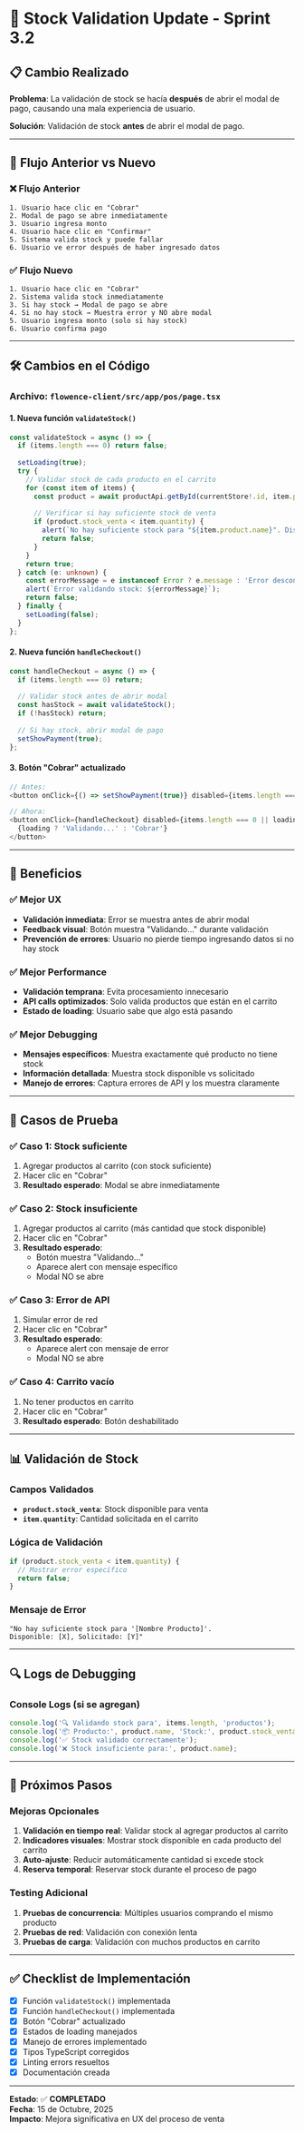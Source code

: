 # 🔧 Stock Validation Update - Sprint 3.2

## 📋 Cambio Realizado

**Problema**: La validación de stock se hacía **después** de abrir el modal de pago, causando una mala experiencia de usuario.

**Solución**: Validación de stock **antes** de abrir el modal de pago.

---

## 🔄 Flujo Anterior vs Nuevo

### ❌ Flujo Anterior
```
1. Usuario hace clic en "Cobrar"
2. Modal de pago se abre inmediatamente
3. Usuario ingresa monto
4. Usuario hace clic en "Confirmar"
5. Sistema valida stock y puede fallar
6. Usuario ve error después de haber ingresado datos
```

### ✅ Flujo Nuevo
```
1. Usuario hace clic en "Cobrar"
2. Sistema valida stock inmediatamente
3. Si hay stock → Modal de pago se abre
4. Si no hay stock → Muestra error y NO abre modal
5. Usuario ingresa monto (solo si hay stock)
6. Usuario confirma pago
```

---

## 🛠️ Cambios en el Código

### Archivo: `flowence-client/src/app/pos/page.tsx`

#### 1. Nueva función `validateStock()`
```typescript
const validateStock = async () => {
  if (items.length === 0) return false;
  
  setLoading(true);
  try {
    // Validar stock de cada producto en el carrito
    for (const item of items) {
      const product = await productApi.getById(currentStore!.id, item.product.id);
      
      // Verificar si hay suficiente stock de venta
      if (product.stock_venta < item.quantity) {
        alert(`No hay suficiente stock para "${item.product.name}". Disponible: ${product.stock_venta}, Solicitado: ${item.quantity}`);
        return false;
      }
    }
    return true;
  } catch (e: unknown) {
    const errorMessage = e instanceof Error ? e.message : 'Error desconocido';
    alert(`Error validando stock: ${errorMessage}`);
    return false;
  } finally {
    setLoading(false);
  }
};
```

#### 2. Nueva función `handleCheckout()`
```typescript
const handleCheckout = async () => {
  if (items.length === 0) return;
  
  // Validar stock antes de abrir modal
  const hasStock = await validateStock();
  if (!hasStock) return;
  
  // Si hay stock, abrir modal de pago
  setShowPayment(true);
};
```

#### 3. Botón "Cobrar" actualizado
```typescript
// Antes:
<button onClick={() => setShowPayment(true)} disabled={items.length === 0}>

// Ahora:
<button onClick={handleCheckout} disabled={items.length === 0 || loading}>
  {loading ? 'Validando...' : 'Cobrar'}
</button>
```

---

## 🎯 Beneficios

### ✅ Mejor UX
- **Validación inmediata**: Error se muestra antes de abrir modal
- **Feedback visual**: Botón muestra "Validando..." durante validación
- **Prevención de errores**: Usuario no pierde tiempo ingresando datos si no hay stock

### ✅ Mejor Performance
- **Validación temprana**: Evita procesamiento innecesario
- **API calls optimizados**: Solo valida productos que están en el carrito
- **Estado de loading**: Usuario sabe que algo está pasando

### ✅ Mejor Debugging
- **Mensajes específicos**: Muestra exactamente qué producto no tiene stock
- **Información detallada**: Muestra stock disponible vs solicitado
- **Manejo de errores**: Captura errores de API y los muestra claramente

---

## 🧪 Casos de Prueba

### ✅ Caso 1: Stock suficiente
1. Agregar productos al carrito (con stock suficiente)
2. Hacer clic en "Cobrar"
3. **Resultado esperado**: Modal se abre inmediatamente

### ✅ Caso 2: Stock insuficiente
1. Agregar productos al carrito (más cantidad que stock disponible)
2. Hacer clic en "Cobrar"
3. **Resultado esperado**: 
   - Botón muestra "Validando..."
   - Aparece alert con mensaje específico
   - Modal NO se abre

### ✅ Caso 3: Error de API
1. Simular error de red
2. Hacer clic en "Cobrar"
3. **Resultado esperado**: 
   - Aparece alert con mensaje de error
   - Modal NO se abre

### ✅ Caso 4: Carrito vacío
1. No tener productos en carrito
2. Hacer clic en "Cobrar"
3. **Resultado esperado**: Botón deshabilitado

---

## 📊 Validación de Stock

### Campos Validados
- **`product.stock_venta`**: Stock disponible para venta
- **`item.quantity`**: Cantidad solicitada en el carrito

### Lógica de Validación
```typescript
if (product.stock_venta < item.quantity) {
  // Mostrar error específico
  return false;
}
```

### Mensaje de Error
```
"No hay suficiente stock para '[Nombre Producto]'. 
Disponible: [X], Solicitado: [Y]"
```

---

## 🔍 Logs de Debugging

### Console Logs (si se agregan)
```javascript
console.log('🔍 Validando stock para', items.length, 'productos');
console.log('📦 Producto:', product.name, 'Stock:', product.stock_venta, 'Solicitado:', item.quantity);
console.log('✅ Stock validado correctamente');
console.log('❌ Stock insuficiente para:', product.name);
```

---

## 🚀 Próximos Pasos

### Mejoras Opcionales
1. **Validación en tiempo real**: Validar stock al agregar productos al carrito
2. **Indicadores visuales**: Mostrar stock disponible en cada producto del carrito
3. **Auto-ajuste**: Reducir automáticamente cantidad si excede stock
4. **Reserva temporal**: Reservar stock durante el proceso de pago

### Testing Adicional
1. **Pruebas de concurrencia**: Múltiples usuarios comprando el mismo producto
2. **Pruebas de red**: Validación con conexión lenta
3. **Pruebas de carga**: Validación con muchos productos en carrito

---

## ✅ Checklist de Implementación

- [x] Función `validateStock()` implementada
- [x] Función `handleCheckout()` implementada
- [x] Botón "Cobrar" actualizado
- [x] Estados de loading manejados
- [x] Manejo de errores implementado
- [x] Tipos TypeScript corregidos
- [x] Linting errors resueltos
- [x] Documentación creada

---

**Estado**: ✅ **COMPLETADO**  
**Fecha**: 15 de Octubre, 2025  
**Impacto**: Mejora significativa en UX del proceso de venta
